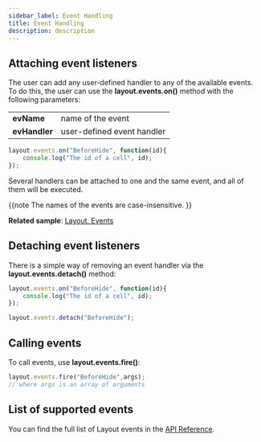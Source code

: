 ```yaml
---
sidebar_label: Event Handling
title: Event Handling
description: description
---          
```


## Attaching event listeners

The user can add any user-defined handler to any of the available events. To do this, the user can use the **layout.events.on()** method with the following parameters:

<table class="webixdoc_links">
	<tbody>
        <tr>
			<td class="webixdoc_links0"><b>evName</b></td>
			<td>name of the event</td>
		</tr>
        <tr>
			<td class="webixdoc_links0"><b>evHandler</b></td>
			<td>user-defined event handler</td>
		</tr>
    </tbody>
</table>

~~~js
layout.events.on("BeforeHide", function(id){
    console.log("The id of a cell", id);
});
~~~

Several handlers can be attached to one and the same event, and all of them will be executed.

{{note 
The names of the events are case-insensitive.
}}

**Related sample**: [Layout. Events](https://snippet.dhtmlx.com/fyxw0map)

## Detaching event listeners

There is a simple way of removing an event handler via the **layout.events.detach()** method:

~~~js
layout.events.on("BeforeHide", function(id){
    console.log("The id of a cell", id);
});

layout.events.detach("BeforeHide");
~~~

## Calling events

To call events, use **layout.events.fire()**:

~~~js
layout.events.fire("BeforeHide",args);
// where args is an array of arguments
~~~

## List of supported events 

You can find the full list of Layout events in the [API Reference](layout/api/refs/layout_events.md).

